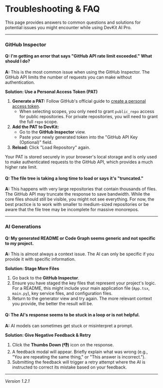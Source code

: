 # Troubleshooting & FAQ

This page provides answers to common questions and solutions for potential issues you might encounter while using DevKit AI Pro.

---

### GitHub Inspector

#### **Q: I'm getting an error that says "GitHub API rate limit exceeded." What should I do?**

**A:** This is the most common issue when using the GitHub Inspector. The GitHub API limits the number of requests you can make without authentication.

**Solution: Use a Personal Access Token (PAT)**
1.  **Generate a PAT:** Follow GitHub's official guide to [create a personal access token](https://docs.github.com/en/authentication/keeping-your-account-and-data-secure/managing-your-personal-access-tokens).
    -   When selecting scopes, you only need to grant `public_repo` access for public repositories. For private repositories, you will need to grant the full `repo` scope.
2.  **Add the PAT to DevKit:**
    -   Go to the **GitHub Inspector** view.
    -   Paste your newly generated token into the "GitHub API Key (Optional)" field.
3.  **Reload:** Click "Load Repository" again.

Your PAT is stored securely in your browser's local storage and is only used to make authenticated requests to the GitHub API, which provides a much higher rate limit.

#### **Q: The file tree is taking a long time to load or says it's "truncated."**

**A:** This happens with very large repositories that contain thousands of files. The GitHub API may truncate the response to save bandwidth. While the core files should still be visible, you might not see everything. For now, the best practice is to work with smaller to medium-sized repositories or be aware that the file tree may be incomplete for massive monorepos.

---

### AI Generations

#### **Q: My generated README or Code Graph seems generic and not specific to my project.**

**A:** This is almost always a context issue. The AI can only be specific if you provide it with specific information.

**Solution: Stage More Files**
1.  Go back to the **GitHub Inspector**.
2.  Ensure you have staged the key files that represent your project's logic. For a README, this might include your main application file (`App.tsx`, `main.py`), key service files, and configuration files.
3.  Return to the generator view and try again. The more relevant context you provide, the better the result will be.

#### **Q: The AI's response seems to be stuck in a loop or is not helpful.**

**A:** AI models can sometimes get stuck or misinterpret a prompt.

**Solution: Give Negative Feedback & Retry**
1.  Click the **Thumbs Down (👎)** icon on the response.
2.  A feedback modal will appear. Briefly explain what was wrong (e.g., "You are repeating the same thing," or "This answer is incorrect.").
3.  Submitting the feedback will trigger a retry attempt where the AI is instructed to correct its mistake based on your feedback.

---
*Version 1.2.1*